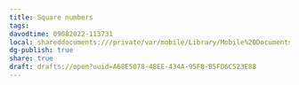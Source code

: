 ```yaml
---
title: Square numbers
tags: 
davodtime: 09082022-113731
local: shareddocuments:///private/var/mobile/Library/Mobile%20Documents/iCloud~md~obsidian/Documents/OBSHIDDIAN/drafts/A68E5078-48EE-434A-95F8-B5FD6C523E88.md
dg-publish: true
share: true
draft: drafts://open?uuid=A68E5078-48EE-434A-95F8-B5FD6C523E88
---
```

